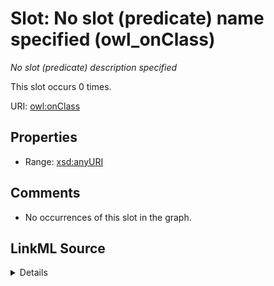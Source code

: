 

# Slot: No slot (predicate) name specified (owl_onClass)


_No slot (predicate) description specified_






This slot occurs 0 times.


URI: [owl:onClass](http://www.w3.org/2002/07/owl#onClass)



<!-- no inheritance hierarchy -->








## Properties

* Range: [xsd:anyURI](http://www.w3.org/2001/XMLSchema#anyURI)





## Comments

* No occurrences of this slot in the graph.



## LinkML Source

<details>

```yaml
name: owl_onClass
annotations:
  count:
    tag: count
    value: 0
description: No slot (predicate) description specified
title: No slot (predicate) name specified
comments:
- No occurrences of this slot in the graph.
from_schema: fio-kg
rank: 1000
domain: owl_onClass
slot_uri: owl:onClass
alias: owl_onClass
range: uri

```
</details>